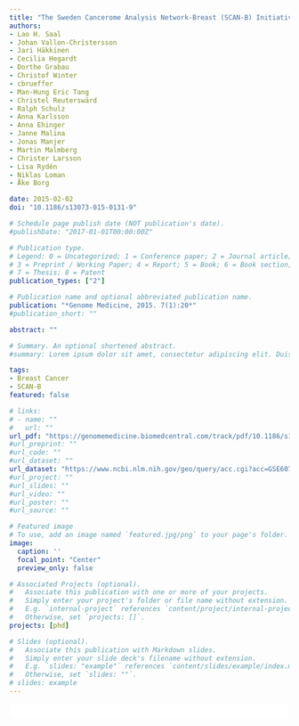 ```yaml
---
title: "The Sweden Cancerome Analysis Network-Breast (SCAN-B) Initiative: a large-scale multicenter infrastructure towards implementation of breast cancer genomic analyses in the clinical routine"
authors:
- Lao H. Saal
- Johan Vallon-Christersson
- Jari Häkkinen
- Cecilia Hegardt
- Dorthe Grabau
- Christof Winter
- cbrueffer
- Man-Hung Eric Tang
- Christel Reuterswärd
- Ralph Schulz
- Anna Karlsson
- Anna Ehinger
- Janne Malina
- Jonas Manjer
- Martin Malmberg
- Christer Larsson
- Lisa Rydén
- Niklas Loman
- Åke Borg

date: 2015-02-02
doi: "10.1186/s13073-015-0131-9"

# Schedule page publish date (NOT publication's date).
#publishDate: "2017-01-01T00:00:00Z"

# Publication type.
# Legend: 0 = Uncategorized; 1 = Conference paper; 2 = Journal article;
# 3 = Preprint / Working Paper; 4 = Report; 5 = Book; 6 = Book section;
# 7 = Thesis; 8 = Patent
publication_types: ["2"]

# Publication name and optional abbreviated publication name.
publication: "*Genome Medicine, 2015. 7(1):20*"
#publication_short: ""

abstract: ""

# Summary. An optional shortened abstract.
#summary: Lorem ipsum dolor sit amet, consectetur adipiscing elit. Duis posuere tellus ac convallis placerat. Proin tincidunt magna sed ex sollicitudin condimentum.

tags:
- Breast Cancer
- SCAN-B
featured: false

# links:
# - name: ""
#   url: ""
url_pdf: "https://genomemedicine.biomedcentral.com/track/pdf/10.1186/s13073-015-0131-9"
#url_preprint: ""
#url_code: ""
#url_dataset: ""
url_dataset: "https://www.ncbi.nlm.nih.gov/geo/query/acc.cgi?acc=GSE60789"
#url_project: ""
#url_slides: ""
#url_video: ""
#url_poster: ""
#url_source: ""

# Featured image
# To use, add an image named `featured.jpg/png` to your page's folder. 
image:
  caption: ''
  focal_point: "Center"
  preview_only: false

# Associated Projects (optional).
#   Associate this publication with one or more of your projects.
#   Simply enter your project's folder or file name without extension.
#   E.g. `internal-project` references `content/project/internal-project/index.md`.
#   Otherwise, set `projects: []`.
projects: [phd]

# Slides (optional).
#   Associate this publication with Markdown slides.
#   Simply enter your slide deck's filename without extension.
#   E.g. `slides: "example"` references `content/slides/example/index.md`.
#   Otherwise, set `slides: ""`.
# slides: example
---
```


<html>
  <style>
    section {
        background: white;
        color: black;
        border-radius: 1em;
        padding: 1em;
        left: 50% }
    #inner {
        display: inline-block;
        display: flex;
        align-items: center;
        justify-content: center }
  </style>
  <section>
    <div id="inner">
      <script type='text/javascript' src='https://d1bxh8uas1mnw7.cloudfront.net/assets/embed.js'></script>
        <span style="float:left";
          class="__dimensions_badge_embed__"
          data-doi="10.1186/s13073-015-0131-9"
          data-hide-zero-citations="true"
          data-legend="always">
        </span>
      <script async src="https://badge.dimensions.ai/badge.js" charset="utf-8"></script>
        <div  style="float:right";
          data-link-target="_blank"
          data-badge-details="right"
          data-badge-type="medium-donut"
          data-doi="10.1186/s13073-015-0131-9"
          data-condensed="true"
          data-hide-no-mentions="true"
          class="altmetric-embed">
        </div>
    </div>
  </section>

